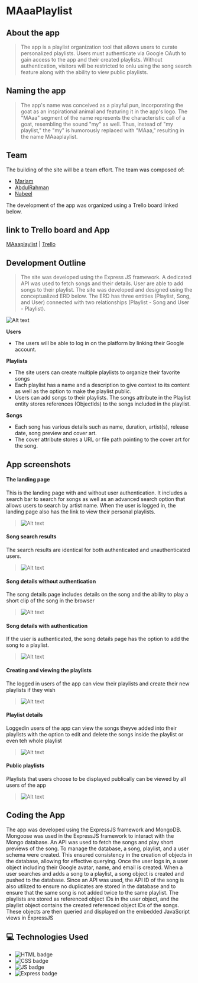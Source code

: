 # MAaaPlaylist

## About the app
> The app is a playlist organization tool that allows users to curate personalized playlists. Users must authenticate via Google OAuth to gain access to the app and their created playlists. Without authentication, visitors will be restricted to onlu using the song search feature along with the ability to view public playlists.

## Naming the app
> The app's name was conceived as a playful pun, incorporating the goat as an inspirational animal and featuring it in the app's logo. The "MAaa" segment of the name represents the characteristic call of a goat, resembling the sound "my" as well. Thus, instead of "my playlist," the "my" is humorously replaced with "MAaa," resulting in the name MAaaplaylist.

## Team

The building of the site will be a team effort. The team was composed of:

- [Mariam](https://github.com/MariamBaloch)
- [AbdulRahman](https://github.com/aboodabdo347)
- [Nabeel](https://github.com/nabeelmaklai)

The development of the app was organized using a Trello board linked below. 

## link to Trello board and App

[MAaaplaylist](https://maaaplaylist.fly.dev/) | [Trello](https://trello.com/b/nfH5tSJv/playlist-app)

## Development Outline

> The site was developed using the Express JS framework. A dedicated API was used to fetch songs and their details. User are able to add songs to their playlist. The site was developed and designed using the conceptualized ERD below. The ERD has three entities (Playlist, Song, and User) connected with two relationships (Playlist - Song and User - Playlist).

![Alt text](images/updated-erd.png)

**Users**

- The users will be able to log in on the platform by linking their Google account.

**Playlists**

- The site users can create multiple playlists to organize their favorite songs
- Each playlist has a name and a description to give context to its content as well as the option to make the playlist public.
- Users can add songs to their playlists. The songs attribute in the Playlist entity stores references (ObjectIds) to the songs included in the playlist.

**Songs**

- Each song has various details such as name, duration, artist(s), release date, song preview and cover art.
- The cover attribute stores a URL or file path pointing to the cover art for the song.

## App screenshots

#### **The landing page**

This is the landing page with and without user authentication. It includes a search bar to search for songs as well as an advanced search option that allows users to search by artist name. When the user is logged in, the landing page also has the link to view their personal playlists. 

> ![Alt text](app-images/homepage.png)

#### Song search results 

The search results are identical for both authenticated and unauthenticated users.

> ![Alt text](app-images/Search-results.png)

#### Song details without authentication

The song details page includes details on the song and the ability to play a short clip of the song in the browser

> ![Alt text](app-images/song-details-not-loggedin.png)

#### Song details with authentication

If the user is authenticated, the song details page has the option to add the song to a playlist.

> ![Alt text](app-images/song-details-loggedin.png)

#### Creating and viewing the playlists

The logged in users of the app can view their playlists and create their new playlists if they wish

> ![Alt text](app-images/your-playlist-button.png)

#### Playlist details

Loggedin users of the app can view the songs theyve added into their playlists with the option to edit and delete the songs inside the playlist or even teh whole playlist

> ![Alt text](app-images/playlist-details.png)

#### Public playlists

Playlists that users choose to be displayed publically can be viewed by all users of the app

> ![Alt text](app-images/Public-playlists.png)

## Coding the App

The app was developed using the ExpressJS framework and MongoDB. Mongoose was used in the ExpressJS framework to interact with the Mongo database. An API was used to fetch the songs and play short previews of the song. To manage the database, a song, playlist, and a user schema were created. This ensured consistency in the creation of objects in the database, allowing for effective querying. Once the user logs in, a user object including their Google avatar, name, and email is created. When a user searches and adds a song to a playlist, a song object is created and pushed to the database. Since an API was used, the API ID of the song is also utilized to ensure no duplicates are stored in the database and to ensure that the same song is not added twice to the same playlist. The playlists are stored as referenced object IDs in the user object, and the playlist object contains the created referenced object IDs of the songs. These objects are then queried and displayed on the embedded JavaScript views in ExpressJS

## :computer: Technologies Used

- ![HTML badge](https://img.shields.io/badge/HTML5-E34F26?style=for-the-badge&logo=html5&logoColor=white)
- ![CSS badge](https://img.shields.io/badge/CSS3-1572B6?style=for-the-badge&logo=css3&logoColor=white)
- ![JS badge](https://img.shields.io/badge/JavaScript-323330?style=for-the-badge&logo=javascript&logoColor=F7DF1E)
- ![Express badge](https://img.shields.io/badge/JavaScript-323330?style=for-the-badge&logo=express&logoColor=F7DF1E)
